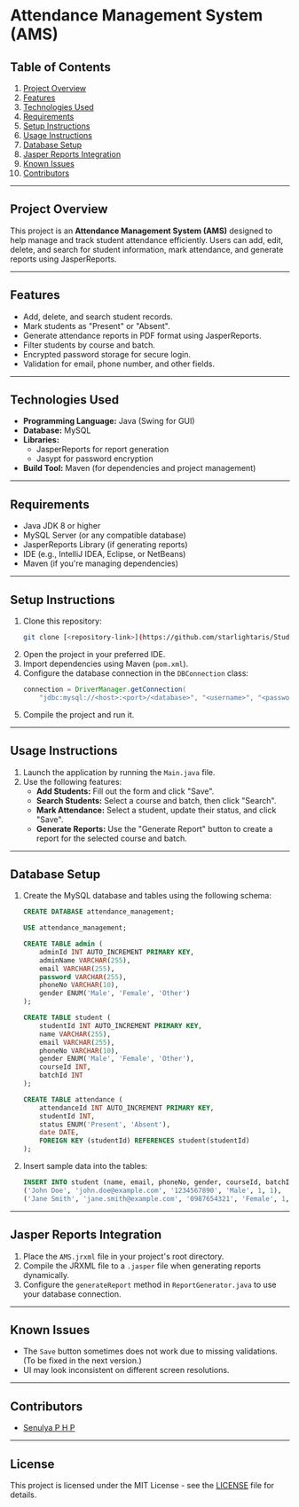 # Attendance Management System (AMS)

## Table of Contents
1. [Project Overview](#project-overview)
2. [Features](#features)
3. [Technologies Used](#technologies-used)
4. [Requirements](#requirements)
5. [Setup Instructions](#setup-instructions)
6. [Usage Instructions](#usage-instructions)
7. [Database Setup](#database-setup)
8. [Jasper Reports Integration](#jasper-reports-integration)
9. [Known Issues](#known-issues)
10. [Contributors](#contributors)

---

## Project Overview
This project is an **Attendance Management System (AMS)** designed to help manage and track student attendance efficiently. Users can add, edit, delete, and search for student information, mark attendance, and generate reports using JasperReports.

---

## Features
- Add, delete, and search student records.
- Mark students as "Present" or "Absent".
- Generate attendance reports in PDF format using JasperReports.
- Filter students by course and batch.
- Encrypted password storage for secure login.
- Validation for email, phone number, and other fields.

---

## Technologies Used
- **Programming Language:** Java (Swing for GUI)
- **Database:** MySQL
- **Libraries:**
  - JasperReports for report generation
  - Jasypt for password encryption
- **Build Tool:** Maven (for dependencies and project management)

---

## Requirements
- Java JDK 8 or higher
- MySQL Server (or any compatible database)
- JasperReports Library (if generating reports)
- IDE (e.g., IntelliJ IDEA, Eclipse, or NetBeans)
- Maven (if you're managing dependencies)

---

## Setup Instructions
1. Clone this repository:
   ```bash
   git clone [<repository-link>](https://github.com/starlightaris/StudentAttendanceMS.git)
   ```
2. Open the project in your preferred IDE.
3. Import dependencies using Maven (`pom.xml`).
4. Configure the database connection in the `DBConnection` class:
   ```java
   connection = DriverManager.getConnection(
       "jdbc:mysql://<host>:<port>/<database>", "<username>", "<password>");
   ```
5. Compile the project and run it.

---

## Usage Instructions
1. Launch the application by running the `Main.java` file.
2. Use the following features:
   - **Add Students:** Fill out the form and click "Save".
   - **Search Students:** Select a course and batch, then click "Search".
   - **Mark Attendance:** Select a student, update their status, and click "Save".
   - **Generate Reports:** Use the "Generate Report" button to create a report for the selected course and batch.

---

## Database Setup
1. Create the MySQL database and tables using the following schema:
   ```sql
   CREATE DATABASE attendance_management;

   USE attendance_management;

   CREATE TABLE admin (
       adminId INT AUTO_INCREMENT PRIMARY KEY,
       adminName VARCHAR(255),
       email VARCHAR(255),
       password VARCHAR(255),
       phoneNo VARCHAR(10),
       gender ENUM('Male', 'Female', 'Other')
   );

   CREATE TABLE student (
       studentId INT AUTO_INCREMENT PRIMARY KEY,
       name VARCHAR(255),
       email VARCHAR(255),
       phoneNo VARCHAR(10),
       gender ENUM('Male', 'Female', 'Other'),
       courseId INT,
       batchId INT
   );

   CREATE TABLE attendance (
       attendanceId INT AUTO_INCREMENT PRIMARY KEY,
       studentId INT,
       status ENUM('Present', 'Absent'),
       date DATE,
       FOREIGN KEY (studentId) REFERENCES student(studentId)
   );
   ```
2. Insert sample data into the tables:
   ```sql
   INSERT INTO student (name, email, phoneNo, gender, courseId, batchId) VALUES
   ('John Doe', 'john.doe@example.com', '1234567890', 'Male', 1, 1),
   ('Jane Smith', 'jane.smith@example.com', '0987654321', 'Female', 1, 1);
   ```

---

## Jasper Reports Integration
1. Place the `AMS.jrxml` file in your project's root directory.
2. Compile the JRXML file to a `.jasper` file when generating reports dynamically.
3. Configure the `generateReport` method in `ReportGenerator.java` to use your database connection.

---

## Known Issues
- The `Save` button sometimes does not work due to missing validations. (To be fixed in the next version.)
- UI may look inconsistent on different screen resolutions.

---

## Contributors
- [Senulya P H P](https://github.com/starlightaris)

---

## License
This project is licensed under the MIT License - see the [LICENSE](LICENSE) file for details.


